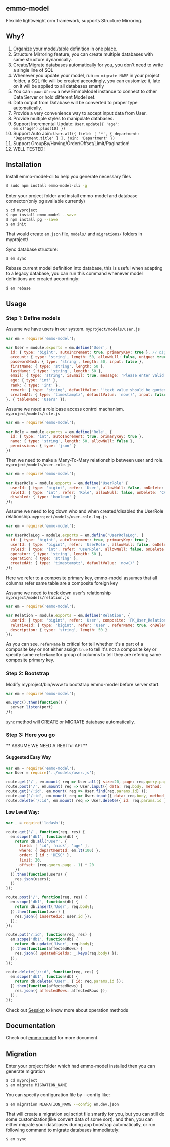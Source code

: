 ## emmo-model
Flexible lightweight orm framework, supports Structure Mirroring.

## Why?

   1.  Organize your model/table definition in one place.
   2.  Structure Mirroring feature, you can create multiple databases with same structure dynamically.
   2.  Create/Migrate databases automatically for you, you don't need to write a single line of SQL
   3.  Whenever you update your model, run `em migrate NAME` in your project folder, 
       a SQL file will be created accordingly, you can customize it, late on it will be applied
       to all databases smartly
   4.  You can `spawn` or `new` a new EmmoModel instance to connect to other Data Server or hold different Model set.
   5.  Data output from Database will be converted to proper type automatically.
   6.  Provide a very convenience way to accept input data from User.
   7.  Provide multiple styles to manipulate databases.
   8.  Support Incremental Update: `User.update({ 'age': em.o('age').plus(10) })`
   9.  Support Auto Join: `User.all({ field: [ '*', { department: 'Department.title' } ], join: 'Department' })`
   10. Support GroupBy/Having/Order/Offset/Limit/Pagination!
   11. WELL TESTED!

## Installation

Install emmo-model-cli to help you generate necessary files

```bash
$ sudo npm install emmo-model-cli -g
```

Enter your project folder and install emmo-model and database connector(only pg available currently)

```bash
$ cd myproject
$ npm install emmo-model --save
$ npm install pg --save
$ em init
```
That would create `em.json` file, `models/` and `migrations/` folders in myproject/

Sync database structure:
```bash
$ em sync
```

Rebase current model definition into database, this is useful when adapting to a legacy database,
you can run this command whenever model definitions are created accordingly:
```bash
$ em rebase
```

## Usage

### Step 1: Define models

Assume we have users in our system.
`myproject/models/user.js`

```js
var em = require('emmo-model');

var User = module.exports = em.define('User', {
  id: { type: 'bigint', autoIncrement: true, primaryKey: true }, // bigserial(postgres)
  account: { type: 'string', length: 50, allowNull: false, unique: true }, // varchar(50)
  passwordHash: { type: 'string', length: 50, input: false },
  firstName: { type: 'string', length: 50 },
  lastName: { type: 'string', length: 50 },
  email: { type: 'string', isEmail: true, message: 'Please enter valid email' },
  age: { type: 'int' },
  rank: { type: 'int' },
  remark: { type: 'string', defaultValue: "'text value should be quoted'" },
  createdAt: { type: 'timestamptz', defaultValue: 'now()', input: false } // timestamptz
}, { tableName: 'Users' });
```

Assume we need a role base access control machanism.
`myproject/models/role.js`

```js
var em = require('emmo-model');

var Role = module.exports = em.define('Role', {
  id: { type: 'int', autoIncrement: true, primaryKey: true },
  name: { type: 'string', length: 50, allowNull: false },
  permissions: { type: 'json' }
})
```

Then we need to make a Many-To-Mary relationship between user and role.
`myproject/models/user-role.js` 

```js
var em = require('emmo-model');

var UserRole = module.exports = em.define('UserRole' {
  userId: { type: 'bigint', refer: 'User', allowNull: false, onDelete: 'CASCADE', primaryKey: true }, 
  roleId: { type: 'int', refer: 'Role', allowNull: false, onDelete: 'CASCADE', primaryKey: true }, 
  disabled: { type: 'boolean' }
});
```

Assume we need to log down who and when created/disabled the UserRole relationship.
`myproject/models/user-role-log.js`

```js
var em = require('emmo-model');

var UserRoleLog = module.exports = em.define('UserRoleLog', {
  id: { type: 'bigint', autoIncrement: true, primaryKey: true },
  userId: { type: 'bigint', refer: 'UserRole', allowNull: false, onDelete: 'CASCADE' },
  roleId: { type: 'int', refer: 'UserRole', allowNull: false, onDelete: 'CASCADE' },
  operator: { type: 'string', length: 50 },
  operation: { type: 'string' },
  createdAt: { type: 'timestamptz', defaultValue: 'now()' }
});
```
Here we refer to a composite primary key, emmo-model assumes that all columns refer same 
table are a composite foreign key

Assume we need to track down user's relationship
`myproject/models/relation.js`

```js
var em = require('emmo-model');

var Relation = module.exports = em.define('Relation', {
  userId: { type: 'bigint', refer: 'User', composite: 'FK_User_Relation_userId', onDelete: 'CASCADE', allowNull: false }, 
  relativeId: { type: 'bigint', refer: 'User', referName: true, onDelete: 'CASCADE', allowNull: false } 
  description: { type: 'string', length: 50 }
});
```
As you can see, `referName` is critical for tell whether it's a part of a composite key or not
either assign `true` to tell it's not a composite key or specify same `referName` for group of
columns to tell they are refering same composite primary key.


### Step 2: Bootstrap

Modify myproject/bin/www to bootstrap emmo-model before server start.

```js
var em = require('emmo-model');

em.sync().then(function() {
  server.listen(port)
});
```
`sync` method will CREATE or MIGRATE database automatically.


### Step 3: Here you go 

** ASSUME WE NEED A RESTful API **

#### Suggested Easy Way 
```js
var em = require('emmo-model');
var User = require('../models/user.js');

route.get('/', em.mount( req => User.all({ size:20, page: req.query.page }) ))
route.post('/', em.mount( req => User.input({ data: req.body, method: 'insert', before: user => user.passwordHash = ... }) ));
route.get('/:id', em.mount( req => User.find(req.params.id) ));
route.put('/:id', em.mount( req => User.input({ data: req.body, method: 'update' }) ));
route.delete('/:id', em.mount( req => User.delete({ id: req.params.id }) ));
```

#### Low Level Way:
```js
var _ = require('lodash');

route.get('/', function(req, res) {
  em.scope('db1', function(db) {
    return db.all('User', { 
      field: [ 'id', 'nick', 'age' ],
      where: { departmentId: em.lt(100) }, 
      order: { id : 'DESC' },
      limit: 20,
      offset: (req.query.page - 1) * 20
    })
  }).then(function(users) {
    res.json(users);
  })
});

route.post('/', function(req, res) {
  em.scope('db1', function(db) {
    return db.insert('User', req.body);
  }).then(function(user) {
    res.json({ insertedId: user.id });
  });
});

route.put('/:id', function(req, res) {
  em.scope('db1', function(db) {
    return db.update('User', req.body);
  }).then(function(affectedRows) {
    res.json({ updatedFields: _.keys(req.body) });
  });
});

route.delete('/:id', function(req, res) {
  em.scope('db1', function(db) {
    return db.delete('User', { id: req.params.id });
  }).then(function(affectedRows) {
    res.json({ affectedRows: affectedRows });
  });
});
```

Check out [Session](http://klesh.github.io/emmo-model/Session.html) to know more about operation methods


## Documentation

Check out [emmo-model](http://klesh.github.io/emmo-model/) for more document.


## Migration

Enter your project folder which had emmo-model installed then you can generate migration

```bash
$ cd myproject
$ em migrate MIGRATION_NAME
```

You can specify configuration file by --config like:
```bash
$ em migration MIGRATION_NAME --config em.dev.json
```

That will create a migration sql script file smartly for you, but you can still do some 
customization(like convert data of some sort). and then, you can either migrate your 
databases during app boostrap automatically, or run following command to migrate 
databases immediately:

```bash
$ em sync
```
